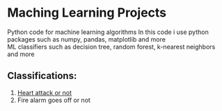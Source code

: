 # Maching Learning Projects
Python code for machine learning algorithms
In this code i use python packages such as numpy, pandas, matplotlib and more  
ML classifiers such as decision tree, random forest, k-nearest neighbors and more

## Classifications:
1. [Heart attack or not](https://github.com/TalCordova/Machine-Learning/blob/main/Tal/pythonProject/mlProjectV2.py)
2. Fire alarm goes off or not
